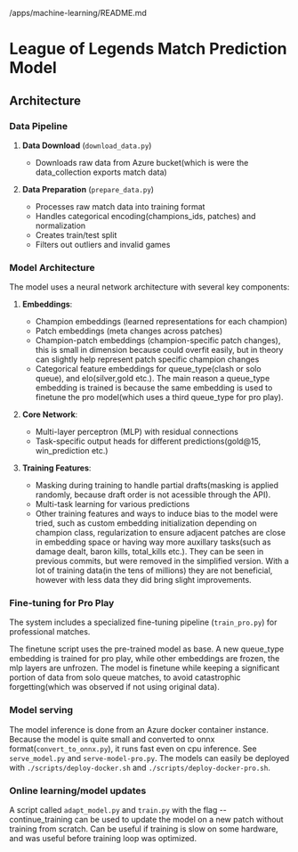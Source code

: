 /apps/machine-learning/README.md

# League of Legends Match Prediction Model

## Architecture

### Data Pipeline

1. **Data Download** (`download_data.py`)

   - Downloads raw data from Azure bucket(which is were the data_collection exports match data)

2. **Data Preparation** (`prepare_data.py`)
   - Processes raw match data into training format
   - Handles categorical encoding(champions_ids, patches) and normalization
   - Creates train/test split
   - Filters out outliers and invalid games

### Model Architecture

The model uses a neural network architecture with several key components:

1. **Embeddings**:

   - Champion embeddings (learned representations for each champion)
   - Patch embeddings (meta changes across patches)
   - Champion-patch embeddings (champion-specific patch changes), this is small in dimension because could overfit easily, but in theory can slightly help represent patch specific champion changes
   - Categorical feature embeddings for queue_type(clash or solo queue), and elo(silver,gold etc.). The main reason a queue_type embedding is trained is because the same embedding is used to finetune the pro model(which uses a third queue_type for pro play).

2. **Core Network**:

   - Multi-layer perceptron (MLP) with residual connections
   - Task-specific output heads for different predictions(gold@15, win_prediction etc.)

3. **Training Features**:
   - Masking during training to handle partial drafts(masking is applied randomly, because draft order is not acessible through the API).
   - Multi-task learning for various predictions
   - Other training features and ways to induce bias to the model were tried, such as custom embedding initialization depending on champion class, regularization to ensure adjacent patches are close in embedding space or having way more auxillary tasks(such as damage dealt, baron kills, total_kills etc.). They can be seen in previous commits, but were removed in the simplified version. With a lot of training data(in the tens of millions) they are not beneficial, however with less data they did bring slight improvements.

### Fine-tuning for Pro Play

The system includes a specialized fine-tuning pipeline (`train_pro.py`) for professional matches.

The finetune script uses the pre-trained model as base. A new queue_type embedding is trained for pro play, while other embeddings are frozen, the mlp layers are unfrozen. The model is finetune while keeping a significant portion of data from solo queue matches, to avoid catastrophic forgetting(which was observed if not using original data).

### Model serving

The model inference is done from an Azure docker container instance. Because the model is quite small and converted to onnx format(`convert_to_onnx.py`), it runs fast even on cpu inference. See `serve_model.py` and `serve-model-pro.py`. The models can easily be deployed with `./scripts/deploy-docker.sh` and `./scripts/deploy-docker-pro.sh`.

### Online learning/model updates

A script called `adapt_model.py` and `train.py` with the flag --continue_training can be used to update the model on a new patch without training from scratch. Can be useful if training is slow on some hardware, and was useful before training loop was optimized.
